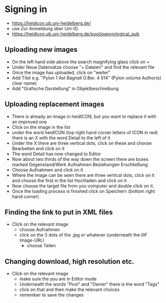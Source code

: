 # Signing in
  - https://heidicon.ub.uni-heidelberg.de/
  - use Zur Anmeldung über Uni-ID.
  - https://heidicon.ub.uni-heidelberg.de/pool/papyrological_pub

## Uploading new images
  - On the left hand side above the search magnifying glass click on +
  - Under Neue Datensätze choose "+ Dateien" and find the relevant file
  - Once the image has uploaded, click on "weiter"
  - Add Titel e.g. "Pylon 1 Ast Bagnall O.Ber. 4 514" (Pylon volume Author(s) clear name)
  - Add "Grafische Darstellung" in Objektbeschreibung

## Uploading replacement images 
  - There is already an image in heidICON, but you want to replace it with an improved one
  - Click on the image in the list
  - under the word heidICON (top right hand corner letters of ICON in red) there is an X with the word Detail to the left of it
  - Under the X there are three vertical dots, click on these and choose Bearbeiten and click on it
  - The word Detail has now changed to Editor
  - Now about two thirds of the way down the screen there are boxes marked Gegenstand/Werk Aufnahmen Beziehungen Erschließung
  - Choose Aufnahmen and click on it
  - Where the image can be seen there are three vertical dots, click on it and choose the first in the list Hochladen and click on it
  - Now choose the target file from you computer and double click on it. 
  - Once the loading process is finished click on Speichern (bottom right hand corner)

## Finding the link to put in XML files
  - Click on the relevant image
    - choose Aufnahmen
    - click on the 3 dots of the .jpg or whatever (underneath the IIIF Image-URL)
      - choose Teilen

## Changing download, high resolution etc.
  - Click on the relevant image
    - make sure the you are in Editor mode
    - Underneath the words "Pool" and "Owner" there is the word "Tags"
    - click on that and then make the relevant choices
    - remember to save the changes
